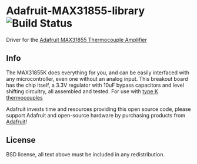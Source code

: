 # Adafruit-MAX31855-library ![Build Status](https://github.com/adafruit/Adafruit-MAX31855-library/workflows/Arduino%20Library%20CI/badge.svg)

Driver for the [Adafruit MAX31855 Thermocouple Amplifier](https://www.adafruit.com/product/269)

## Info

The MAX31855K does everything for you, and can be easily interfaced with any microcontroller, even one without an analog input. This breakout board has the chip itself, a 3.3V regulator with 10uF bypass capacitors and level shifting circuitry, all assembled and tested. For use with
[type K thermocouples](http://www.adafruit.com/products/270)

Adafruit invests time and resources providing this open source code, please
support Adafruit and open-source hardware by purchasing products from
[Adafruit](https://www.adafruit.com)!

## License

 BSD license, all text above must be included in any redistribution.
